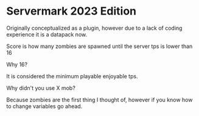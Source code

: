 # Servermark 2023 Edition
Originally conceptualized as a plugin,
however due to a lack of coding experience it is a datapack now.

Score is how many zombies are spawned until the server tps is lower than 16

Why 16? 

It is considered the minimum playable enjoyable tps.

Why didn't you use X mob?

Because zombies are the first thing I thought of, however if you know how to change variables go ahead.

